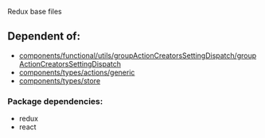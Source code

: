 Redux base files

## Dependent of:
- [components/functional/utils/groupActionCreatorsSettingDispatch/groupActionCreatorsSettingDispatch](#)
- [components/types/actions/generic](#)
- [components/types/store](#)

### Package dependencies:
- redux
- react
